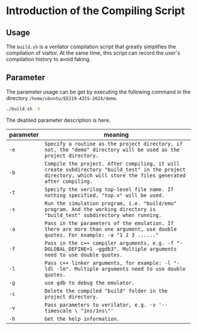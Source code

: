 # Introduction of the Compiling Script

## Usage

The `build.sh` is a verilator compilation script that greatly simplifies the compilation of vialtor. At the same time, this script can record the user's compilation history to avoid faking.

## Parameter

The parameter usage can be get by executing the following command in the directory `/home/ubuntu/EE219-AICS-2024/demo`.

```bash
./build.sh -h
```

The deatiled parameter description is here.

| parameter | meaning                                                                                                                                                            |
| --------- | ------------------------------------------------------------------------------------------------------------------------------------------------------------------ |
| `-e`    | `Specify a routine as the project directory, if not, the "demo" directory will be used as the project directory.`                                                |
| `-b`    | `Compile the project. After compiling, it will create subdirectory "build_test" in the project directory, which will store the files generated after compiling.` |
| `-t`    | `Specify the verilog top-level file name. If nothing specified, "top.v" will be used.`                                                                           |
| `-s`    | `Run the simulation program, i.e. "build/emu" program. And the working directory is "build_test" subdirectory when running.`                                     |
| `-a`    | `Pass in the parameters of the emulation. If there are more than one argument, use double quotes. For example: -a "1 2 3 ......"`                                |
| `-f`    | `Pass in the c++ compiler arguments, e.g. -f "-DGLOBAL_DEFINE=1 -ggdb3". Multiple arguments need to use double quotes.`                                          |
| `-l`    | `Pass c++ linker arguments, for example: -l "-ldl -lm". Multiple arguments need to use double quotes.`                                                           |
| `-g`    | `use gdb to debug the emulator.`                                                                                                                                 |
| `-c`    | `Delete the compiled "build" folder in the project directory.`                                                                                                   |
| `-v`    | `Pass parameters to verilator, e.g. -v '--timescale \ "1ns/1ns\"'`                                                                                               |
| `-h`    | `Get the help information. `                                                                                                                                     |